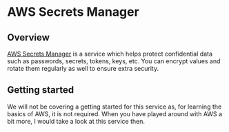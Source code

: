# AWS Secrets Manager

## Overview

[AWS Secrets Manager](https://aws.amazon.com/secrets-manager/) is a service which helps protect confidential data such as passwords, secrets, tokens, keys, etc. You can encrypt values and rotate them regularly as well to ensure extra security.

## Getting started

We will not be covering a getting started for this service as, for learning the basics of AWS, it is not required. When you have played around with AWS a bit more, I would take a look at this service then.
